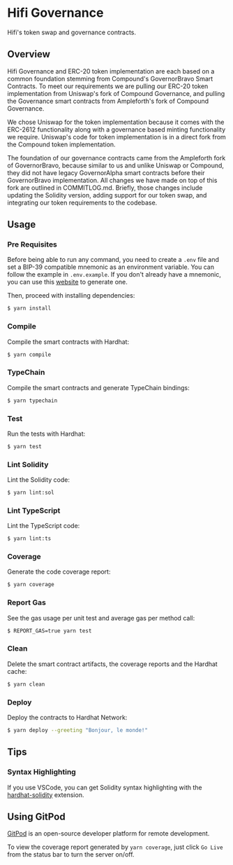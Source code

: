 # Hifi Governance

Hifi's token swap and governance contracts.

## Overview

Hifi Governance and ERC-20 token implementation are each based on a common foundation stemming from Compound's GovernorBravo Smart Contracts. To meet our requirements we are pulling our ERC-20 token implementation from Uniswap's fork of Compound Governance, and pulling the Governance smart contracts from Ampleforth's fork of Compound Governance.

We chose Uniswap for the token implementation because it comes with the ERC-2612 functionality along with a governance based minting functionality we require. Uniswap's code for token implementation is in a direct fork from the Compound token implementation.

The foundation of our governance contracts came from the Ampleforth fork of GovernorBravo, because similar to us and unlike Uniswap or Compound, they did not have legacy GovernorAlpha smart contracts before their GovernorBravo implementation. All changes we have made on top of this fork are outlined in COMMITLOG.md. Briefly, those changes include updating the Solidity version, adding support for our token swap, and integrating our token requirements to the codebase.

## Usage

### Pre Requisites

Before being able to run any command, you need to create a `.env` file and set a BIP-39 compatible mnemonic as an environment
variable. You can follow the example in `.env.example`. If you don't already have a mnemonic, you can use this [website](https://iancoleman.io/bip39/) to generate one.

Then, proceed with installing dependencies:

```sh
$ yarn install
```

### Compile

Compile the smart contracts with Hardhat:

```sh
$ yarn compile
```

### TypeChain

Compile the smart contracts and generate TypeChain bindings:

```sh
$ yarn typechain
```

### Test

Run the tests with Hardhat:

```sh
$ yarn test
```

### Lint Solidity

Lint the Solidity code:

```sh
$ yarn lint:sol
```

### Lint TypeScript

Lint the TypeScript code:

```sh
$ yarn lint:ts
```

### Coverage

Generate the code coverage report:

```sh
$ yarn coverage
```

### Report Gas

See the gas usage per unit test and average gas per method call:

```sh
$ REPORT_GAS=true yarn test
```

### Clean

Delete the smart contract artifacts, the coverage reports and the Hardhat cache:

```sh
$ yarn clean
```

### Deploy

Deploy the contracts to Hardhat Network:

```sh
$ yarn deploy --greeting "Bonjour, le monde!"
```

## Tips

### Syntax Highlighting

If you use VSCode, you can get Solidity syntax highlighting with the [hardhat-solidity](https://marketplace.visualstudio.com/items?itemName=NomicFoundation.hardhat-solidity) extension.

## Using GitPod

[GitPod](https://www.gitpod.io/) is an open-source developer platform for remote development.

To view the coverage report generated by `yarn coverage`, just click `Go Live` from the status bar to turn the server on/off.
